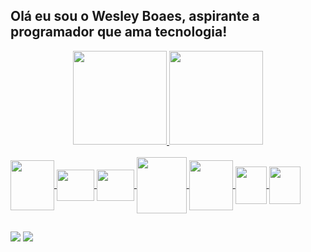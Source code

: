 ## Olá eu sou o Wesley Boaes, aspirante a programador que ama tecnologia! ##
<div align="center">
  <a href="https://github.com/wesleyboaes">
  <img height="150em" src="https://github-readme-stats.vercel.app/api?username=wesleyboaes&show_icons=true&theme=aura_dark&include_all_commits=true&count_private=true"/>
  <img height="150em" src="https://github-readme-stats.vercel.app/api/top-langs/?username=wesleyboaes&layout=compact&langs_count=7&theme=aura_dark"/>
</div>
  
<div style="display: inline_block"><br>
  <img align="center" height="80" width="70" src="https://cdn.jsdelivr.net/gh/devicons/devicon/icons/java/java-original-wordmark.svg" />
  <img align="center" height="50" width="60" src="https://cdn.jsdelivr.net/gh/devicons/devicon/icons/javascript/javascript-original.svg" />
  <img align="center" height="50" width="60" src="https://cdn.jsdelivr.net/gh/devicons/devicon/icons/python/python-original.svg" />
  <!-- <img align="center" height="100" width="90" src="https://cdn.jsdelivr.net/gh/devicons/devicon/icons/angularjs/angularjs-plain-wordmark.svg" /> -->
  <!-- <img align="center" height="80" width="70" src="https://cdn.jsdelivr.net/gh/devicons/devicon/icons/spring/spring-original-wordmark.svg" /> -->
  <img align="center" height="90" width="80" src="https://cdn.jsdelivr.net/gh/devicons/devicon/icons/mysql/mysql-original-wordmark.svg" />
  <img align="center" height="80" width="70" src="https://cdn.jsdelivr.net/gh/devicons/devicon/icons/git/git-plain-wordmark.svg" />
  <!-- <img align="center" height="60" width="70" src="https://cdn.jsdelivr.net/gh/devicons/devicon/icons/react/react-original-wordmark.svg" /> -->
  <img align="center" height="60" width="50" src="https://cdn.jsdelivr.net/gh/devicons/devicon/icons/html5/html5-plain-wordmark.svg" />
  <img align="center" height="60" width="50" src="https://cdn.jsdelivr.net/gh/devicons/devicon/icons/css3/css3-plain-wordmark.svg" />
</div>
  
  ##

<div>
  <a href = "mailto:wesleyboaes@gmail.com"><img src="https://img.shields.io/badge/Gmail-D14836?style=for-the-badge&logo=gmail&logoColor=white" target="_blank"></a>
  <a href="https://www.linkedin.com/in/wesley-boaes-05620ba5/" target="_blank"><img src="https://img.shields.io/badge/LinkedIn-0077B5?style=for-the-badge&logo=linkedin&logoColor=white" target="_blank"></a> 
 
</div>
